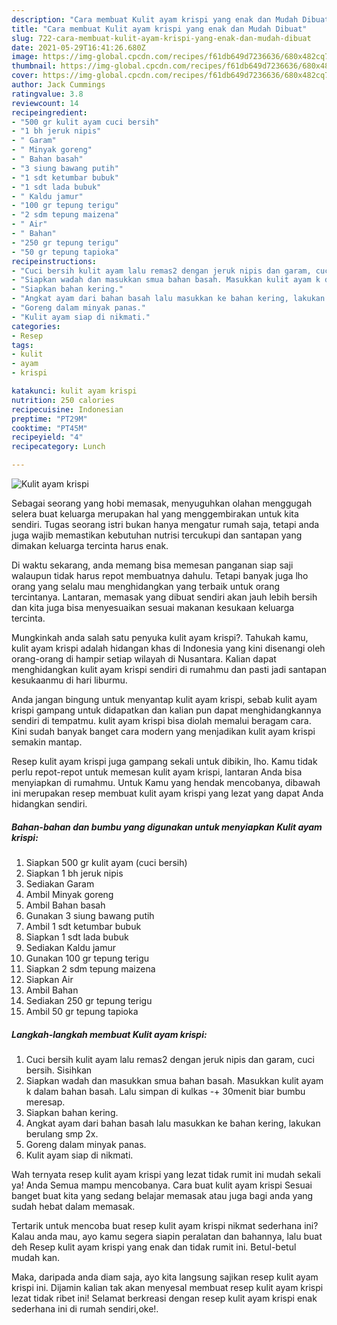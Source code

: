 ```yaml
---
description: "Cara membuat Kulit ayam krispi yang enak dan Mudah Dibuat"
title: "Cara membuat Kulit ayam krispi yang enak dan Mudah Dibuat"
slug: 722-cara-membuat-kulit-ayam-krispi-yang-enak-dan-mudah-dibuat
date: 2021-05-29T16:41:26.680Z
image: https://img-global.cpcdn.com/recipes/f61db649d7236636/680x482cq70/kulit-ayam-krispi-foto-resep-utama.jpg
thumbnail: https://img-global.cpcdn.com/recipes/f61db649d7236636/680x482cq70/kulit-ayam-krispi-foto-resep-utama.jpg
cover: https://img-global.cpcdn.com/recipes/f61db649d7236636/680x482cq70/kulit-ayam-krispi-foto-resep-utama.jpg
author: Jack Cummings
ratingvalue: 3.8
reviewcount: 14
recipeingredient:
- "500 gr kulit ayam cuci bersih"
- "1 bh jeruk nipis"
- " Garam"
- " Minyak goreng"
- " Bahan basah"
- "3 siung bawang putih"
- "1 sdt ketumbar bubuk"
- "1 sdt lada bubuk"
- " Kaldu jamur"
- "100 gr tepung terigu"
- "2 sdm tepung maizena"
- " Air"
- " Bahan"
- "250 gr tepung terigu"
- "50 gr tepung tapioka"
recipeinstructions:
- "Cuci bersih kulit ayam lalu remas2 dengan jeruk nipis dan garam, cuci bersih. Sisihkan"
- "Siapkan wadah dan masukkan smua bahan basah. Masukkan kulit ayam k dalam bahan basah. Lalu simpan di kulkas -+ 30menit biar bumbu meresap."
- "Siapkan bahan kering."
- "Angkat ayam dari bahan basah lalu masukkan ke bahan kering, lakukan berulang smp 2x."
- "Goreng dalam minyak panas."
- "Kulit ayam siap di nikmati."
categories:
- Resep
tags:
- kulit
- ayam
- krispi

katakunci: kulit ayam krispi 
nutrition: 250 calories
recipecuisine: Indonesian
preptime: "PT29M"
cooktime: "PT45M"
recipeyield: "4"
recipecategory: Lunch

---
```



![Kulit ayam krispi](https://img-global.cpcdn.com/recipes/f61db649d7236636/680x482cq70/kulit-ayam-krispi-foto-resep-utama.jpg)

Sebagai seorang yang hobi memasak, menyuguhkan olahan menggugah selera buat keluarga merupakan hal yang menggembirakan untuk kita sendiri. Tugas seorang istri bukan hanya mengatur rumah saja, tetapi anda juga wajib memastikan kebutuhan nutrisi tercukupi dan santapan yang dimakan keluarga tercinta harus enak.

Di waktu  sekarang, anda memang bisa memesan panganan siap saji walaupun tidak harus repot membuatnya dahulu. Tetapi banyak juga lho orang yang selalu mau menghidangkan yang terbaik untuk orang tercintanya. Lantaran, memasak yang dibuat sendiri akan jauh lebih bersih dan kita juga bisa menyesuaikan sesuai makanan kesukaan keluarga tercinta. 



Mungkinkah anda salah satu penyuka kulit ayam krispi?. Tahukah kamu, kulit ayam krispi adalah hidangan khas di Indonesia yang kini disenangi oleh orang-orang di hampir setiap wilayah di Nusantara. Kalian dapat menghidangkan kulit ayam krispi sendiri di rumahmu dan pasti jadi santapan kesukaanmu di hari liburmu.

Anda jangan bingung untuk menyantap kulit ayam krispi, sebab kulit ayam krispi gampang untuk didapatkan dan kalian pun dapat menghidangkannya sendiri di tempatmu. kulit ayam krispi bisa diolah memalui beragam cara. Kini sudah banyak banget cara modern yang menjadikan kulit ayam krispi semakin mantap.

Resep kulit ayam krispi juga gampang sekali untuk dibikin, lho. Kamu tidak perlu repot-repot untuk memesan kulit ayam krispi, lantaran Anda bisa menyiapkan di rumahmu. Untuk Kamu yang hendak mencobanya, dibawah ini merupakan resep membuat kulit ayam krispi yang lezat yang dapat Anda hidangkan sendiri.

<!--inarticleads1-->

##### Bahan-bahan dan bumbu yang digunakan untuk menyiapkan Kulit ayam krispi:

1. Siapkan 500 gr kulit ayam (cuci bersih)
1. Siapkan 1 bh jeruk nipis
1. Sediakan  Garam
1. Ambil  Minyak goreng
1. Ambil  Bahan basah
1. Gunakan 3 siung bawang putih
1. Ambil 1 sdt ketumbar bubuk
1. Siapkan 1 sdt lada bubuk
1. Sediakan  Kaldu jamur
1. Gunakan 100 gr tepung terigu
1. Siapkan 2 sdm tepung maizena
1. Siapkan  Air
1. Ambil  Bahan
1. Sediakan 250 gr tepung terigu
1. Ambil 50 gr tepung tapioka




<!--inarticleads2-->

##### Langkah-langkah membuat Kulit ayam krispi:

1. Cuci bersih kulit ayam lalu remas2 dengan jeruk nipis dan garam, cuci bersih. Sisihkan
1. Siapkan wadah dan masukkan smua bahan basah. Masukkan kulit ayam k dalam bahan basah. Lalu simpan di kulkas -+ 30menit biar bumbu meresap.
1. Siapkan bahan kering.
1. Angkat ayam dari bahan basah lalu masukkan ke bahan kering, lakukan berulang smp 2x.
1. Goreng dalam minyak panas.
1. Kulit ayam siap di nikmati.




Wah ternyata resep kulit ayam krispi yang lezat tidak rumit ini mudah sekali ya! Anda Semua mampu mencobanya. Cara buat kulit ayam krispi Sesuai banget buat kita yang sedang belajar memasak atau juga bagi anda yang sudah hebat dalam memasak.

Tertarik untuk mencoba buat resep kulit ayam krispi nikmat sederhana ini? Kalau anda mau, ayo kamu segera siapin peralatan dan bahannya, lalu buat deh Resep kulit ayam krispi yang enak dan tidak rumit ini. Betul-betul mudah kan. 

Maka, daripada anda diam saja, ayo kita langsung sajikan resep kulit ayam krispi ini. Dijamin kalian tak akan menyesal membuat resep kulit ayam krispi lezat tidak ribet ini! Selamat berkreasi dengan resep kulit ayam krispi enak sederhana ini di rumah sendiri,oke!.

